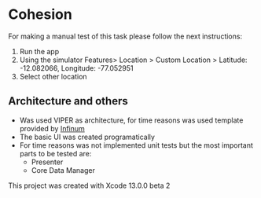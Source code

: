 # Cohesion

For making a manual test of this task please follow the next instructions:
1. Run the app
2. Using the simulator Features> Location > Custom Location > Latitude: -12.082066, Longitude: -77.052951
3. Select other location

## Architecture and others
- Was used VIPER as architecture, for time reasons was used template provided by [Infinum](https://github.com/infinum/iOS-VIPER-Xcode-Templates)
- The basic UI was created programatically
- For time reasons was not implemented unit tests but the most important parts to be tested are:
    - Presenter
    - Core Data Manager
    
This project was created with Xcode 13.0.0 beta 2
